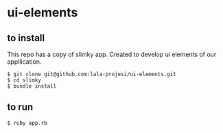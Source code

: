 ui-elements
===========

## to install

This repo has a copy of slimky app. Created to develop ui elements of our appllication.

    $ git clone git@github.com:lala-projesi/ui-elements.git
    $ cd slimky
    $ bundle install

## to run

    $ ruby app.rb
